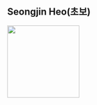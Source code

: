 <h2>Seongjin Heo(초보)</h2> 

<img src="https://github-readme-stats.vercel.app/api?username=dkfkqldk54" height="165">


<!--
**dkfkqldk54/dkfkqldk54** is a ✨ _special_ ✨ repository because its `README.md` (this file) appears on your GitHub profile.

Here are some ideas to get you started:

- 🔭 I’m currently working on ...
- 🌱 I’m currently learning ...
- 👯 I’m looking to collaborate on ...
- 🤔 I’m looking for help with ...
- 💬 Ask me about ...
- 📫 How to reach me: ...
- 😄 Pronouns: ...
- ⚡ Fun fact: ...
-->
